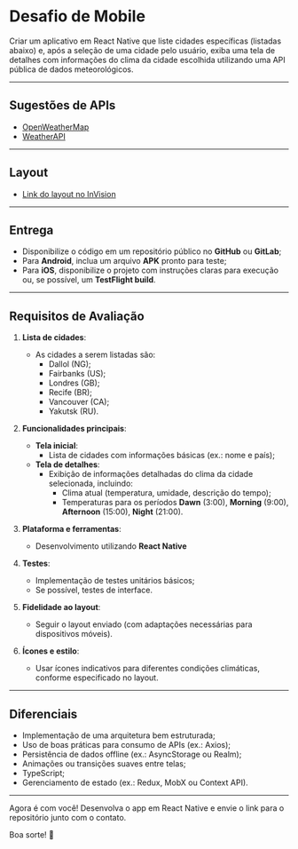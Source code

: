 # **Desafio de Mobile**

Criar um aplicativo em React Native que liste cidades específicas (listadas abaixo) e, após a seleção de uma cidade pelo usuário, exiba uma tela de detalhes com informações do clima da cidade escolhida utilizando uma API pública de dados meteorológicos.

---

## **Sugestões de APIs**

- [OpenWeatherMap](https://www.openweathermap.org/current)  
- [WeatherAPI](https://www.weatherapi.com)

---

## **Layout**

- [Link do layout no InVision](https://explosion.invisionapp.com/public/share/SX19J12TJR#screens/476656918)

---

## **Entrega**

- Disponibilize o código em um repositório público no **GitHub** ou **GitLab**;  
- Para **Android**, inclua um arquivo **APK** pronto para teste;  
- Para **iOS**, disponibilize o projeto com instruções claras para execução ou, se possível, um **TestFlight build**.

---

## **Requisitos de Avaliação**

1. **Lista de cidades**:
    - As cidades a serem listadas são:
        - Dallol (NG);
        - Fairbanks (US);
        - Londres (GB);
        - Recife (BR);
        - Vancouver (CA);
        - Yakutsk (RU).

2. **Funcionalidades principais**:
    - **Tela inicial**:
        - Lista de cidades com informações básicas (ex.: nome e país);
    - **Tela de detalhes**:
        - Exibição de informações detalhadas do clima da cidade selecionada, incluindo:
            - Clima atual (temperatura, umidade, descrição do tempo);
            - Temperaturas para os períodos **Dawn** (3:00), **Morning** (9:00), **Afternoon** (15:00), **Night** (21:00).

3. **Plataforma e ferramentas**:
    - Desenvolvimento utilizando **React Native**

4. **Testes**:
    - Implementação de testes unitários básicos;
    - Se possível, testes de interface.

5. **Fidelidade ao layout**:
    - Seguir o layout enviado (com adaptações necessárias para dispositivos móveis).

6. **Ícones e estilo**:
    - Usar ícones indicativos para diferentes condições climáticas, conforme especificado no layout.

---

## **Diferenciais**

- Implementação de uma arquitetura bem estruturada;
- Uso de boas práticas para consumo de APIs (ex.: Axios);
- Persistência de dados offline (ex.: AsyncStorage ou Realm);
- Animações ou transições suaves entre telas;
- TypeScript;
- Gerenciamento de estado (ex.: Redux, MobX ou Context API).

---

Agora é com você! Desenvolva o app em React Native e envie o link para o repositório junto com o contato.

Boa sorte! 🚀
